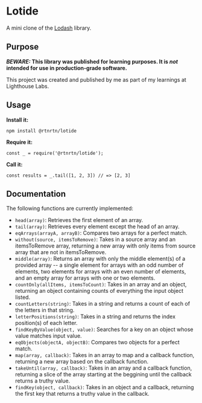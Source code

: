 # Lotide

A mini clone of the [Lodash](https://lodash.com) library.

## Purpose

**_BEWARE:_ This library was published for learning purposes. It is _not_ intended for use in production-grade software.**

This project was created and published by me as part of my learnings at Lighthouse Labs. 

## Usage

**Install it:**

`npm install @rtnrtn/lotide`

**Require it:**

`const _ = require('@rtnrtn/lotide');`

**Call it:**

`const results = _.tail([1, 2, 3]) // => [2, 3]`

## Documentation

The following functions are currently implemented:

* `head(array)`: Retrieves the first element of an array.
* `tail(array)`: Retrieves every element except the head of an array.
* `eqArrays(arrayA, arrayB)`: Compares two arrays for a perfect match.
* `without(source, itemsToRemove)`: Takes in a source array and an itemsToRemove array, returning a new array with only items from source array that are not in itemsToRemove.
* `middle(array)`: Returns an array with only the middle element(s) of a provided array -- a single element for arrays with an odd number of elements, two elements for arrays with an even number of elements, and an empty array for arrays with one or two elements. 
* `countOnly(allItems, itemsToCount)`: Takes in an array and an object, returning an object containing counts of everything the input object listed.
* `countLetters(string)`: Takes in a string and returns a count of each of the letters in that string.
* `letterPositions(string)`: Takes in a string and returns the index position(s) of each letter.
* `findKeyByValue(object, value)`: Searches for a key on an object whose value matches input value. 
* `eqObjects(objectA, objectB)`: Compares two objects for a perfect match.
* `map(array, callback)`: Takes in an array to map and a callback function, returning a new array based on the callback function.
* `takeUntil(array, callback)`: Takes in an array and a callback function, returning a slice of the array starting at the beggining until the callback returns a truthy value. 
* `findKey(object, callback)`: Takes in an object and a callback, returning the first key that returns a truthy value in the callback.
